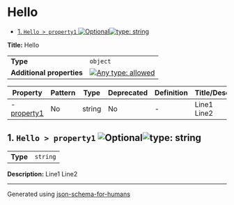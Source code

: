 # Hello

- [1. `Hello > property1` ![Optional](https://img.shields.io/badge/Optional-yellow)![type: string](https://img.shields.io/badge/type-string-4c72b0)](#property1)

**Title:** Hello

|                           |                                                                                                                                   |
| ------------------------- | --------------------------------------------------------------------------------------------------------------------------------- |
| **Type**                  | `object`                                                                                                                          |
| **Additional properties** | [![Any type: allowed](https://img.shields.io/badge/Any%20type-allowed-green)](# "Additional Properties of any type are allowed.") |

| Property                   | Pattern | Type   | Deprecated | Definition | Title/Description |
| -------------------------- | ------- | ------ | ---------- | ---------- | ----------------- |
| - [property1](#property1 ) | No      | string | No         | -          | Line1<br />Line2  |

## <a name="property1"></a>1. `Hello > property1` ![Optional](https://img.shields.io/badge/Optional-yellow)![type: string](https://img.shields.io/badge/type-string-4c72b0)

|          |          |
| -------- | -------- |
| **Type** | `string` |

**Description:** Line1
Line2

----------------------------------------------------------------------------------------------------------------------------
Generated using [json-schema-for-humans](https://github.com/coveooss/json-schema-for-humans)
